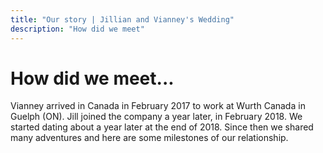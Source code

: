 ```yaml
---
title: "Our story | Jillian and Vianney's Wedding"
description: "How did we meet"
---
```


# How did we meet...

Vianney arrived in Canada in February 2017 to work at Wurth Canada in Guelph (ON). Jill joined the company a year later, in February 2018. We started dating about a year later at the end of 2018. Since then we shared many adventures and here are some milestones of our relationship.
